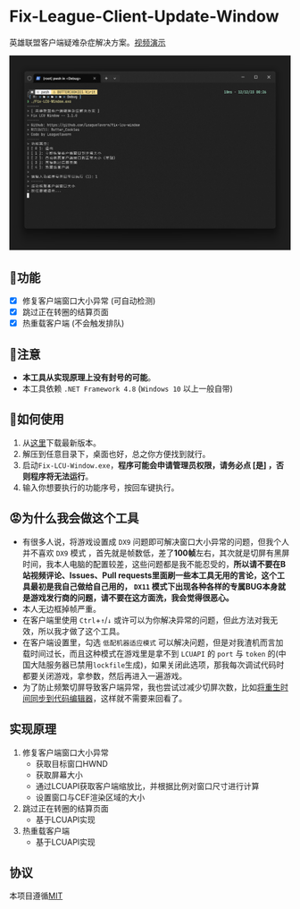 # Fix-League-Client-Update-Window
英雄联盟客户端疑难杂症解决方案。[视频演示](https://www.bilibili.com/video/BV1Cw41147iS/)

![screenshot](./Assets/screenshot.png)

## 📝功能
- [x] 修复客户端窗口大小异常 (可自动检测)
- [x] 跳过正在转圈的结算页面
- [x] 热重载客户端 (不会触发排队)

## 👋注意
- **本工具从实现原理上没有封号的可能**。
- 本工具依赖 `.NET Framework 4.8` (`Windows 10` 以上一般自带)

## 🚀如何使用
1. 从[这里](https://github.com/LeagueTavern/fix-lcu-window/releases)下载最新版本。
2. 解压到任意目录下，桌面也好，总之你方便找到就行。
3. 启动`Fix-LCU-Window.exe`，**程序可能会申请管理员权限，请务必点 [是] ，否则程序将无法运行**。
4. 输入你想要执行的功能序号，按回车键执行。

## 😡为什么我会做这个工具
- 有很多人说，将游戏设置成 `DX9` 问题即可解决窗口大小异常的问题，但我个人并不喜欢 `DX9` 模式 ，首先就是帧数低，差了**100帧**左右，其次就是切屏有黑屏时间，我本人电脑的配置较差，这些问题都是我不能忍受的，**所以请不要在B站视频评论、Issues、Pull requests里面刷一些本工具无用的言论，这个工具最初是我自己做给自己用的， `DX11` 模式下出现各种各样的专属BUG本身就是游戏发行商的问题，请不要在这方面洗，我会觉得很恶心。**
- 本人无边框掉帧严重。
- 在客户端里使用 `Ctrl`+`↑`/`↓` 或许可以为你解决异常的问题，但此方法对我无效，所以我才做了这个工具。
- 在客户端设置里，勾选 `低配机器适应模式` 可以解决问题，但是对我渣机而言加载时间过长，而且这种模式在游戏里是拿不到 `LCUAPI` 的 `port` 与 `token` 的(中国大陆服务器已禁用`lockfile`生成)，如果关闭此选项，那我每次调试代码时都要关闭游戏，拿参数，然后再进入一遍游戏。
- 为了防止频繁切屏导致客户端异常，我也尝试过减少切屏次数，比如[将重生时间同步到代码编辑器](https://github.com/Coooookies/vscode-league-respawn-timer)，这样就不需要来回看了。

## 实现原理
1. 修复客户端窗口大小异常
    - 获取目标窗口HWND
    - 获取屏幕大小
    - 通过LCUAPI获取客户端缩放比，并根据比例对窗口尺寸进行计算
    - 设置窗口与CEF渲染区域的大小
2. 跳过正在转圈的结算页面
    - 基于LCUAPI实现
3. 热重载客户端
    - 基于LCUAPI实现

## 协议
本项目遵循[MIT](https://github.com/LeagueTavern/fix-lcu-window/blob/master/LICENSE.txt)